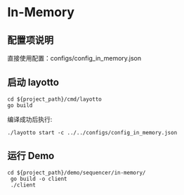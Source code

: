 # In-Memory

## 配置项说明

直接使用配置：configs/config_in_memory.json


## 启动 layotto

````shell
cd ${project_path}/cmd/layotto
go build
````
编译成功后执行:
````shell
./layotto start -c ../../configs/config_in_memory.json
````

## 运行 Demo

````shell
cd ${project_path}/demo/sequencer/in-memory/
 go build -o client
 ./client
````